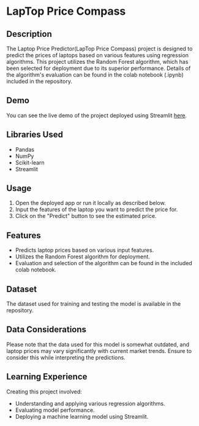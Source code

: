 # LapTop Price Compass

## Description
The Laptop Price Predictor(LapTop Price Compass) project is designed to predict the prices of laptops based on various features using regression algorithms. This project utilizes the Random Forest algorithm, which has been selected for deployment due to its superior performance. Details of the algorithm's evaluation can be found in the colab notebook (.ipynb) included in the repository.

## Demo
You can see the live demo of the project deployed using Streamlit [here](https://laptoppricepredictor00byatharv-mzjy2pfud9jjbyme4u9wix.streamlit.app/).

## Libraries Used
- Pandas
- NumPy
- Scikit-learn
- Streamlit

## Usage
1. Open the deployed app or run it locally as described below.
2. Input the features of the laptop you want to predict the price for.
3. Click on the "Predict" button to see the estimated price.

## Features
- Predicts laptop prices based on various input features.
- Utilizes the Random Forest algorithm for deployment.
- Evaluation and selection of the algorithm can be found in the included colab notebook.

## Dataset
The dataset used for training and testing the model is available in the repository.

## Data Considerations
Please note that the data used for this model is somewhat outdated, and laptop prices may vary significantly with current market trends. Ensure to consider this while interpreting the predictions.

## Learning Experience
Creating this project involved:
- Understanding and applying various regression algorithms.
- Evaluating model performance.
- Deploying a machine learning model using Streamlit.




